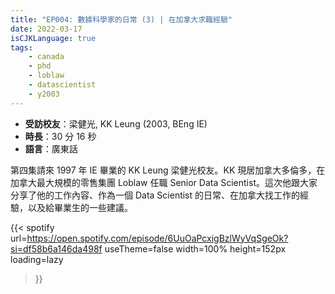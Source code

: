 ```yaml
---
title: "EP004: 數據科學家的日常 (3) | 在加拿大求職經驗"
date: 2022-03-17
isCJKLanguage: true
tags:
    - canada
    - phd
    - loblaw
    - datascientist
    - y2003
---
```


- **受訪校友**：梁健光, KK Leung (2003, BEng IE)
- **時長**：30 分 16 秒
- **語言**：廣東話

<!--more-->

第四集請來 1997 年 IE 畢業的 KK Leung 梁健光校友。KK 現居加拿大多倫多，在加拿大最大規模的零售集團 Loblaw 任職 Senior Data Scientist。這次他跟大家分享了他的工作內容、作為一個 Data Scientist 的日常、在加拿大找工作的經驗，以及給畢業生的一些建議。

{{< spotify 
  url=https://open.spotify.com/episode/6UuOaPcxigBzlWyVqSgeOk?si=df58b6a146da498f
  useTheme=false
  width=100%
  height=152px
  loading=lazy
>}}